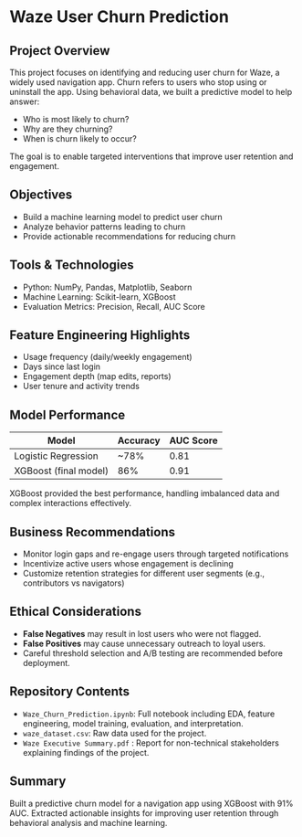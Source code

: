 # Waze User Churn Prediction

## Project Overview

This project focuses on identifying and reducing user churn for Waze, a widely used navigation app. Churn refers to users who stop using or uninstall the app. Using behavioral data, we built a predictive model to help answer:

- Who is most likely to churn?
- Why are they churning?
- When is churn likely to occur?

The goal is to enable targeted interventions that improve user retention and engagement.

## Objectives

- Build a machine learning model to predict user churn
- Analyze behavior patterns leading to churn
- Provide actionable recommendations for reducing churn

## Tools & Technologies

- Python: NumPy, Pandas, Matplotlib, Seaborn
- Machine Learning: Scikit-learn, XGBoost
- Evaluation Metrics: Precision, Recall, AUC Score

## Feature Engineering Highlights

- Usage frequency (daily/weekly engagement)
- Days since last login
- Engagement depth (map edits, reports)
- User tenure and activity trends

## Model Performance

| Model            | Accuracy | AUC Score |
|------------------|----------|-----------|
| Logistic Regression | ~78%     | 0.81      |
| XGBoost (final model) | 86%     | 0.91      |

XGBoost provided the best performance, handling imbalanced data and complex interactions effectively.

## Business Recommendations

- Monitor login gaps and re-engage users through targeted notifications
- Incentivize active users whose engagement is declining
- Customize retention strategies for different user segments (e.g., contributors vs navigators)

## Ethical Considerations

- **False Negatives** may result in lost users who were not flagged.
- **False Positives** may cause unnecessary outreach to loyal users.
- Careful threshold selection and A/B testing are recommended before deployment.

## Repository Contents

- `Waze_Churn_Prediction.ipynb`: Full notebook including EDA, feature engineering, model training, evaluation, and interpretation.
- `waze_dataset.csv`: Raw data used for the project.
- `Waze Executive Summary.pdf` : Report for non-technical stakeholders explaining findings of the project.

## Summary

Built a predictive churn model for a navigation app using XGBoost with 91% AUC. Extracted actionable insights for improving user retention through behavioral analysis and machine learning.

